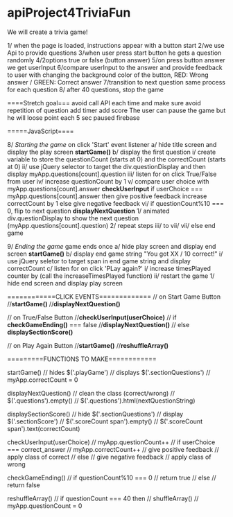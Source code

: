 # apiProject4TriviaFun
We will create a trivia game!

1/ when the page is loaded, instructions appear with a button start
2/we use Api to provide questions
3/when user press start button he gets a question randomly 
4/2options true or false (button answer)
5/on press button answer we get userInput
6/compare userInput to the answer and provide feedback to user with changing the background color of the button, RED: Wrong answer / GREEN: Correct answer
7/transition to next question same process for each question
8/ after 40 questions, stop the game

 ====Stretch goal===
 avoid call API each time and make sure avoid repetition of question
add timer
add score 
The user can pause the game but he will loose point each 5 sec paused
firebase


=====JavaScript====

<!-- *Initializing Game*
1/ Display title screen and create Document Ready
2/ Create myApp object
3/ Create myApp.init() and myApp.setup() to initialize
4/ Create myApp.Url array with urls for API call
5/ Create myApp.questions array of objects{questions, answer}
6/ Make api call and use a for loop to implement the urls into the ajax calls
    a/ use .then() to get the questions and answers from the results of each api call
    b/ store that data in the myApp.questions array 
      myApp.questions.push(
        {
          results[i].question, 
          results[i].answer
        }
      )
7/ Write a function that randomizes a passed array's (a) order
    a/ use a for loop to loop through the array
    b/ create a random number (j)
    c/ exchange the current position (i) with the random number position (j) in the array
    d/ return the mutated array (a)
      / code block from https://stackoverflow.com/questions/6274339/how-can-i-shuffle-an-array
      function shuffle(a) {
        for (let i = a.length - 1; i > 0; i--) {
            const j = Math.floor(Math.random() * (i + 1));
            [a[i], a[j]] = [a[j], a[i]];
        }
        return a;
      } -->

8/ *Starting the game* on click 'Start' event listener
    a/ hide title screen and display the play screen **startGame()**
    b/ display the first question
        i/ create variable to store the questionCount (starts at 0) and the correctCount (starts at 0)
        ii/ use jQuery selector to target the div.questionDisplay and then display myApp.questions[count].question
        iii/ listen for on click True/False from user
        iv/ increase questionCount by 1
        v/ compare user choice with myApp.questions[count].answer **checkUserInput**
            if userChoice === myApp.questions[count].answer then
              give positive feedback
              increase correctCount by 1
            else
              give negative feedback
        vi/ if questionCount%10 === 0, flip to next question **displayNextQuestion**
            1/ animated div.questionDisplay to show the next question (myApp.questions[count].question)
            2/ repeat steps iii/ to vii/
        vii/ else end game 

9/ *Ending the game* game ends once 
    a/ hide play screen and display end screen **startGame()**
    b/ display end game string "You got XX / 10 correct!"
        i/ use jQuery seletor to target span in end game string and display correctCount
    c/ listen for on click 'PLay again?'
        i/ increase timesPlayed counter by  (call the increaseTimesPlayed function)
        ii/ restart the game
            1/ hide end screen and display play screen


============CLICK EVENTS=============
// on Start Game Button
  //**startGame()**
  //**displayNextQuestion()**

// on True/False Button
  //**checkUserInput(userChoice)**
  // if **checkGameEnding()** === false
        //**displayNextQuestion()**
      // else **displaySectionScore()**

// on Play Again Button
  //**startGame()**
  //**reshuffleArray()**

=========FUNCTIONS TO MAKE============

startGame()
  // hides $('.playGame')
  // displays $('.sectionQuestions')
  // myApp.correctCount = 0

displayNextQuestion()
  // clean the class (correct/wrong)
  // $('.questions').empty()
  // $('.questions').html(nextQuestionString)

displaySectionScore()
  // hide $('.sectionQuestions')
  // display $('.sectionScore')
  // $('.scoreCount span').empty()
  // $('.scoreCount span').text(correctCount)

checkUserInput(userChoice)
  // myApp.questionCount++
  // if userChoice === correct_answer
    // myApp.correctCount++
    // give positive feedback
      // apply class of correct
  // else
    // give negative feedback
      // apply class of wrong

checkGameEnding()
  // if questionCount%10 === 0
      // return true
    // else 
      // return false

reshuffleArray()
  // if questionCount === 40 then
      // shuffleArray()
      // myApp.questionCount = 0


